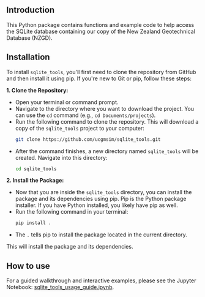 ## Introduction

This Python package contains functions and example code to help access the SQLite 
database containing our copy of the New Zealand Geotechnical Database (NZGD).


## Installation

To install `sqlite_tools`, you'll first need to clone the repository from GitHub and 
then install it using pip. If you're new to Git or pip, follow these steps:

**1. Clone the Repository:**

   *   Open your terminal or command prompt.
   *   Navigate to the directory where you want to download the project. You can use 
   the `cd` command (e.g., `cd Documents/projects`).
   *   Run the following command to clone the repository. This will download a copy of 
   the `sqlite_tools` project to your computer:
       ```bash
       git clone https://github.com/ucgmsim/sqlite_tools.git
       ```
   *   After the command finishes, a new directory named `sqlite_tools` will be created. 
   Navigate into this directory:
       ```bash
       cd sqlite_tools
       ```

**2. Install the Package:**

   *   Now that you are inside the `sqlite_tools` directory, you can install the package 
   and its dependencies using pip. Pip is the Python package installer. If you have 
   Python installed, you likely have pip as well.
   *   Run the following command in your terminal:
       ```bash
       pip install .
       ```
   *   The `.` tells pip to install the package located in the current directory.

This will install the package and its dependencies.

## How to use

For a guided walkthrough and interactive examples, please see the Jupyter 
Notebook: [sqlite_tools_usage_guide.ipynb](./sqlite_tools_usage_guide.ipynb).